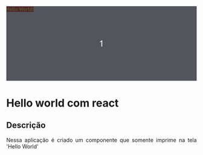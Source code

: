 <img alt="Exemplo da aplicação" src="./animation.gif" />

# Hello world com react

## Descrição
<p align="justify">
      Nessa aplicação é criado um componente que somente imprime na tela 'Hello World'
</p>